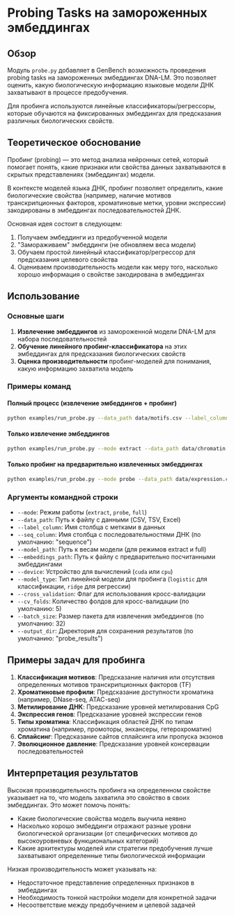 # Probing Tasks на замороженных эмбеддингах

## Обзор

Модуль `probe.py` добавляет в GenBench возможность проведения probing tasks на замороженных эмбеддингах DNA-LM. Это позволяет оценить, какую биологическую информацию языковые модели ДНК захватывают в процессе предобучения.

Для пробинга используются линейные классификаторы/регрессоры, которые обучаются на фиксированных эмбеддингах для предсказания различных биологических свойств.

## Теоретическое обоснование

Пробинг (probing) — это метод анализа нейронных сетей, который помогает понять, какие признаки или свойства данных захватываются в скрытых представлениях (эмбеддингах) модели.

В контексте моделей языка ДНК, пробинг позволяет определить, какие биологические свойства (например, наличие мотивов транскрипционных факторов, хроматиновые метки, уровни экспрессии) закодированы в эмбеддингах последовательностей ДНК.

Основная идея состоит в следующем:
1. Получаем эмбеддинги из предобученной модели
2. "Замораживаем" эмбеддинги (не обновляем веса модели)
3. Обучаем простой линейный классификатор/регрессор для предсказания целевого свойства
4. Оцениваем производительность модели как меру того, насколько хорошо информация о свойстве закодирована в эмбеддингах

## Использование

### Основные шаги

1. **Извлечение эмбеддингов** из замороженной модели DNA-LM для набора последовательностей
2. **Обучение линейного пробинг-классификатора** на этих эмбеддингах для предсказания биологических свойств
3. **Оценка производительности** пробинг-моделей для понимания, какую информацию захватила модель

### Примеры команд

#### Полный процесс (извлечение эмбеддингов + пробинг)

```bash
python examples/run_probe.py --data_path data/motifs.csv --label_column has_motif --model_path weight/hyenadna/hyenadna-large-1m-seqlen/weights.ckpt
```

#### Только извлечение эмбеддингов

```bash
python examples/run_probe.py --mode extract --data_path data/chromatin.csv --label_column accessibility --model_path weight/hyenadna/hyenadna-large-1m-seqlen/weights.ckpt --embeddings_path embeddings/chromatin_embeddings.npy
```

#### Только пробинг на предварительно извлеченных эмбеддингах

```bash
python examples/run_probe.py --mode probe --data_path data/expression.csv --label_column expression_level --embeddings_path embeddings/expression_embeddings.npy --model_type ridge
```

### Аргументы командной строки

- `--mode`: Режим работы (`extract`, `probe`, `full`)
- `--data_path`: Путь к файлу с данными (CSV, TSV, Excel)
- `--label_column`: Имя столбца с метками в данных
- `--seq_column`: Имя столбца с последовательностями ДНК (по умолчанию: "sequence")
- `--model_path`: Путь к весам модели (для режимов extract и full)
- `--embeddings_path`: Путь к файлу с предварительно посчитанными эмбеддингами
- `--device`: Устройство для вычислений (`cuda` или `cpu`)
- `--model_type`: Тип линейной модели для пробинга (`logistic` для классификации, `ridge` для регрессии)
- `--cross_validation`: Флаг для использования кросс-валидации
- `--cv_folds`: Количество фолдов для кросс-валидации (по умолчанию: 5)
- `--batch_size`: Размер пакета для извлечения эмбеддингов (по умолчанию: 32)
- `--output_dir`: Директория для сохранения результатов (по умолчанию: "probe_results")

## Примеры задач для пробинга

1. **Классификация мотивов**: Предсказание наличия или отсутствия определенных мотивов транскрипционных факторов (TF)
2. **Хроматиновые профили**: Предсказание доступности хроматина (например, DNase-seq, ATAC-seq)
3. **Метилирование ДНК**: Предсказание уровней метилирования CpG
4. **Экспрессия генов**: Предсказание уровней экспрессии генов
5. **Типы хроматина**: Классификация областей ДНК по типам хроматина (например, промоторы, энхансеры, гетерохроматин)
6. **Сплайсинг**: Предсказание сайтов сплайсинга или пропуска экзонов
7. **Эволюционное давление**: Предсказание уровней консервации последовательностей

## Интерпретация результатов

Высокая производительность пробинга на определенном свойстве указывает на то, что модель захватила это свойство в своих эмбеддингах. Это может помочь понять:

- Какие биологические свойства модель выучила неявно
- Насколько хорошо эмбеддинги отражают разные уровни биологической организации (от специфических мотивов до высокоуровневых функциональных категорий)
- Какие архитектуры моделей или стратегии предобучения лучше захватывают определенные типы биологической информации

Низкая производительность может указывать на:
- Недостаточное представление определенных признаков в эмбеддингах
- Необходимость тонкой настройки модели для конкретной задачи
- Несоответствие между предобучением и целевой задачей
